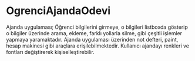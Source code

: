 # OgrenciAjandaOdevi
Ajanda uygulaması; Öğrenci bilgilerini girmeye, o bilgileri listboxda gösterip o bilgiler üzerinde arama, ekleme, farklı yollarla silme, gibi çeşitli işlemler yapmaya yaramaktadır.
Ajanda uygulaması üzerinden not defteri, paint, hesap makinesi gibi araçlara erişilebilmektedir.
Kullanıcı ajandayı renkleri ve fontları değiştirerek kişiselleştirebilir.
